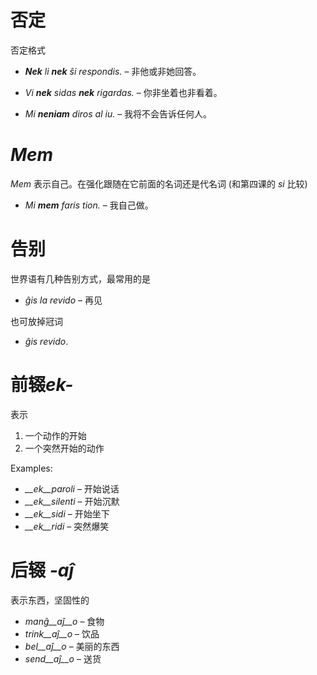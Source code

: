 # 否定

否定格式


- *__Nek__ li __nek__ ŝi respondis.*   – 非他或非她回答。
- *Vi __nek__ sidas __nek__ rigardas.* – 你非坐着也非看着。

- *Mi __neniam__ diros al iu.* – 我将不会告诉任何人。


# *Mem*

*Mem* 表示自己。在强化跟随在它前面的名词还是代名词 (和第四课的 *si* 比较) 

- *Mi __mem__ faris tion.*  – 我自己做。

# 告别

世界语有几种告别方式，最常用的是

- *ĝis la revido* – 再见

也可放掉冠词

- *ĝis revido*.


# 前辍*ek-*

表示

1. 一个动作的开始
2. 一个突然开始的动作

Examples:

- *__ek__paroli*  – 开始说话
- *__ek__silenti* – 开始沉默
- *__ek__sidi*    – 开始坐下
- *__ek__ridi*    – 突然爆笑
 

# 后辍 *-aĵ*

表示东西，坚固性的

- *manĝ__aĵ__o*  – 食物
- *trink__aĵ__o* – 饮品
- *bel__aĵ__o*   – 美丽的东西
- *send__aĵ__o*  – 送货
 
